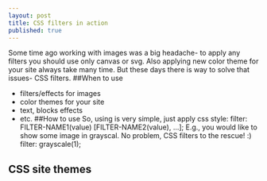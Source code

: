 ```yaml
---
layout: post
title: CSS filters in action
published: true
---
```


Some time ago working with images was a big headache- to apply any filters you should use only canvas or svg.
Also applying new color theme for your site always take many time.
But these days there is way to solve that issues- CSS filters.
##When to use
- filters/effects for images
- color themes for your site
- text, blocks effects
- etc.
##How to use
So, using is very simple, just apply css style:
	filter: FILTER-NAME1(value) [FILTER-NAME2(value), ...];
E.g., you would like to show some image in grayscal. No problem, 
CSS filters to the rescue! :)
	filter: grayscale(1);
## CSS site themes




